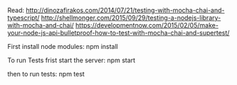 Read:
http://dinozafirakos.com/2014/07/21/testing-with-mocha-chai-and-typescript/
http://shellmonger.com/2015/09/29/testing-a-nodejs-library-with-mocha-and-chai/
https://developmentnow.com/2015/02/05/make-your-node-js-api-bulletproof-how-to-test-with-mocha-chai-and-supertest/

First install node modules:
npm install

To run Tests frist start the server:
npm start

then to run tests:
npm test